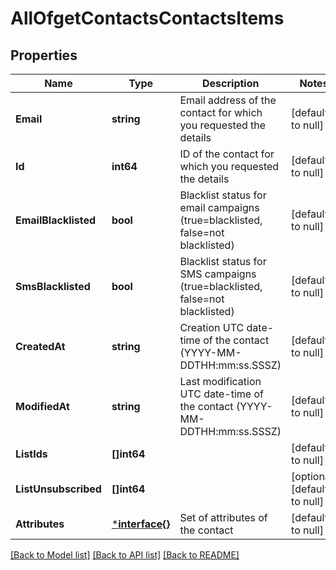 # AllOfgetContactsContactsItems

## Properties
Name | Type | Description | Notes
------------ | ------------- | ------------- | -------------
**Email** | **string** | Email address of the contact for which you requested the details | [default to null]
**Id** | **int64** | ID of the contact for which you requested the details | [default to null]
**EmailBlacklisted** | **bool** | Blacklist status for email campaigns (true&#x3D;blacklisted, false&#x3D;not blacklisted) | [default to null]
**SmsBlacklisted** | **bool** | Blacklist status for SMS campaigns (true&#x3D;blacklisted, false&#x3D;not blacklisted) | [default to null]
**CreatedAt** | **string** | Creation UTC date-time of the contact (YYYY-MM-DDTHH:mm:ss.SSSZ) | [default to null]
**ModifiedAt** | **string** | Last modification UTC date-time of the contact (YYYY-MM-DDTHH:mm:ss.SSSZ) | [default to null]
**ListIds** | **[]int64** |  | [default to null]
**ListUnsubscribed** | **[]int64** |  | [optional] [default to null]
**Attributes** | [***interface{}**](interface{}.md) | Set of attributes of the contact | [default to null]

[[Back to Model list]](../README.md#documentation-for-models) [[Back to API list]](../README.md#documentation-for-api-endpoints) [[Back to README]](../README.md)

